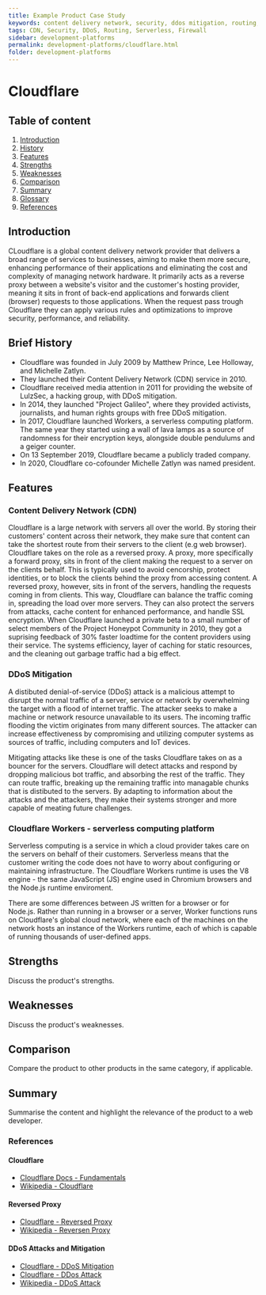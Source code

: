 ```yaml
---
title: Example Product Case Study
keywords: content delivery network, security, ddos mitigation, routing, serverless code, firewall
tags: CDN, Security, DDoS, Routing, Serverless, Firewall
sidebar: development-platforms
permalink: development-platforms/cloudflare.html
folder: development-platforms
---
```


# Cloudflare

## Table of content

1. [Introduction](#introduction)
2. [History](#brief-history)
3. [Features](#features)
4. [Strengths](#strengths)
5. [Weaknesses](#weaknesses)
6. [Comparison](#comparison)
7. [Summary](#summary)
8. [Glossary](#glossary)
9. [References](#references)

## Introduction

CLoudflare is a global content delivery network provider that delivers a broad range of services to businesses, aiming to make them more secure, enhancing performance of their applications and eliminating the cost and complexity of managing network hardware. It primarily acts as a reverse proxy between a website's visitor and the customer's hosting provider, meaning it sits in front of back-end applications and forwards client (browser) requests to those applications. When the request pass trough Cloudflare they can apply various rules and optimizations to improve security, performance, and reliability.

## Brief History

- Cloudflare was founded in July 2009 by Matthew Prince, Lee Holloway, and Michelle Zatlyn.
- They launched their Content Delivery Network (CDN) service in 2010.
- Cloudflare received media attention in 2011 for providing the website of LulzSec, a hacking group, with DDoS mitigation. 
- In 2014, they launched "Project Galileo", where they provided activists, journalists, and human rights groups with free DDoS mitigation. 
- In 2017, Cloudflare launched Workers, a serverless computing platform. The same year they started using a wall of lava lamps as a source of randomness for their encryption keys, alongside double pendulums and a geiger counter.   
- On 13 September 2019, Cloudflare became a publicly traded company. 
- In 2020, Cloudflare co-cofounder Michelle Zatlyn was named president. 

## Features

### Content Delivery Network (CDN)

Cloudflare is a large network with servers all over the world. By storing their customers' content across their network, they make sure that content can take the shortest route from their servers to the client (e.g web browser). Cloudflare takes on the role as a reversed proxy. A proxy, more specifically a forward proxy, sits in front of the client making the request to a server on the clients behalf. This is typically used to avoid cencorship, protect identities, or to block the clients behind the proxy from accessing content. A reversed proxy, however, sits in front of the servers, handling the requests coming in from clients. This way, Cloudflare can balance the traffic coming in, spreading the load over more servers. They can also protect the servers from attacks, cache content for enhanced performance, and handle SSL encryption. When Cloudflare launched a private beta to a small number of select members of the Project Honeypot Community in 2010, they got a suprising feedback of 30% faster loadtime for the content providers using their service. The systems efficiency, layer of caching for static resources, and the cleaning out garbage traffic had a big effect.

### DDoS Mitigation

A distibuted denial-of-service (DDoS) attack is a malicious attempt to disrupt the normal traffic of a server, service or network by overwhelming the target with a flood of internet traffic. The attacker seeks to make a machine or network resource unavailable to its users. The incoming traffic flooding the victim originates from many different sources. The attacker can increase effectiveness by compromising and utilizing computer systems as sources of traffic, including computers and IoT devices. 

Mitigating attacks like these is one of the tasks Cloudflare takes on as a bouncer for the servers. Cloudflare will detect attacks and respond by dropping malicious bot traffic, and absorbing the rest of the traffic. They can route traffic, breaking up the remaining traffic into managable chunks that is distibuted to the servers. By adapting to information about the attacks and the attackers, they make their systems stronger and more capable of meating future challenges. 

### Cloudflare Workers - serverless computing platform

Serverless computing is a service in which a cloud provider takes care on the servers on behalf of their customers. Serverless means that the customer writing the code does not have to worry about configuring or maintaining infrastructure. The Cloudflare Workers runtime is uses the V8 engine - the same JavaScript (JS) engine used in Chromium browsers and the Node.js runtime enviroment. 

There are some differences between JS written for a browser or for Node.js. Rather than running in a browser or a server, Worker functions runs on Cloudflare's global cloud network, where each of the machines on the network hosts an instance of the Workers runtime, each of which is capable of running thousands of user-defined apps. 

## Strengths

Discuss the product's strengths.

## Weaknesses

Discuss the product's weaknesses.

## Comparison

Compare the product to other products in the same category, if applicable.

## Summary

Summarise the content and highlight the relevance of the product to a web developer.

### References

#### Cloudflare

- [Cloudflare Docs - Fundamentals](https://developers.cloudflare.com/fundamentals/)
- [Wikipedia - Cloudflare](https://en.wikipedia.org/wiki/Cloudflare)

#### Reversed Proxy

- [Cloudflare - Reversed Proxy](https://www.cloudflare.com/en-gb/learning/cdn/glossary/reverse-proxy/)
- [Wikipedia - Reversen Proxy](https://en.wikipedia.org/wiki/Reverse_proxy)

#### DDoS Attacks and Mitigation

- [Cloudflare - DDoS Mitigation](https://www.cloudflare.com/learning/ddos/ddos-mitigation/)
- [Cloudflare - DDos Attack](https://www.cloudflare.com/en-gb/learning/ddos/what-is-a-ddos-attack/)
- [Wikipedia - DDoS Attack](https://en.wikipedia.org/wiki/Denial-of-service_attack)



